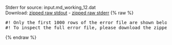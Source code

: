 Stderr for source:  input.md_working_12.dat   
Download: [zipped raw stdout](input.md_working_12.dat.plumed.stdout.txt.zip) - [zipped raw stderr](input.md_working_12.dat.plumed.stderr.txt.zip) 
{% raw %}
<pre>
#! Only the first 1000 rows of the error file are shown below
#! To inspect the full error file, please download the zipped raw stderr file above
</pre>
{% endraw %}
